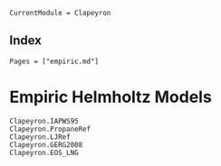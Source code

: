 ```@meta
CurrentModule = Clapeyron
```

## Index

```@index
Pages = ["empiric.md"]
```

# Empiric Helmholtz Models

```@docs
Clapeyron.IAPWS95
Clapeyron.PropaneRef
Clapeyron.LJRef
Clapeyron.GERG2008
Clapeyron.EOS_LNG
```
